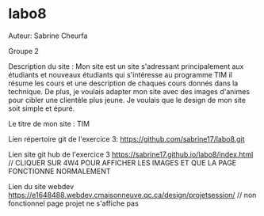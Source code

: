 # labo8

Auteur: Sabrine Cheurfa

Groupe 2

Description du site :
Mon site est un site s'adressant principalement aux étudiants et nouveaux étudiants qui s'intéresse au programme TIM il résume les cours et une description de chaques cours donnés dans la technique. De plus, je 
voulais adapter mon site avec des images d'animes pour cibler une clientèle plus jeune. Je voulais que le design de mon site soit simple et épuré.

Le titre de mon site : TIM 

Lien répertoire  git de l'exercice 3:
https://github.com/sabrine17/labo8.git

Lien site git hub de l'exercice 3
https://sabrine17.github.io/labo8/index.html
// CLIQUER SUR 4W4 POUR AFFICHER LES IMAGES ET QUE LA PAGE FONCTIONNE NORMALEMENT

Lien du site webdev
https://e1648488.webdev.cmaisonneuve.qc.ca/design/projetsession/
// non fonctionnel page projet ne s'affiche pas

